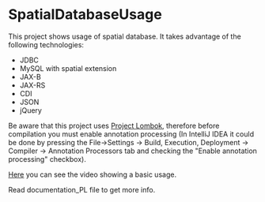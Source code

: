 SpatialDatabaseUsage
====================

This project shows usage of spatial database. It takes advantage of the following technologies:
<ul>
    <li> JDBC </li>
    <li> MySQL with spatial extension </li>
    <li> JAX-B </li>
    <li> JAX-RS </li>
    <li> CDI </li>
    <li> JSON </li>
    <li> jQuery </li>
</ul>

Be aware that this project uses <a href="https://projectlombok.org/index.html">Project Lombok</a>,
therefore before compilation you must enable annotation processing (In IntelliJ IDEA it could be done by pressing 
the File->Settings -> Build, Execution, Deployment -> Compiler -> Annotation Processors tab and checking the "Enable annotation processing" checkbox).

<a href="">Here</a> you can see the video showing a basic usage.

Read documentation_PL file to get more info.